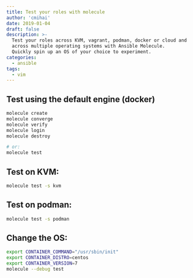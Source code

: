 ```yaml
---
title: Test your roles with molecule
author: 'cmihai'
date: 2019-01-04
draft: false
description: >-
  Test your roles across KVM, vagrant, podman, docker or cloud and
  across multiple operating systems with Ansible Molecule.
  Quickly spin up an OS of your choice to experiment.
categories:
  - ansible
tags:
  - vim
---
```


## Test using the default engine (docker)

```bash
molecule create
molecule converge
molecule verify
molecule login
molecule destroy

# or:
molecule test
```

## Test on KVM:

```bash
molecule test -s kvm
```

## Test on podman:

```bash
molecule test -s podman
```

## Change the OS:

```bash
export CONTAINER_COMMAND="/usr/sbin/init"
export CONTAINER_DISTRO=centos
export CONTAINER_VERSION=7
molecule --debug test
```
